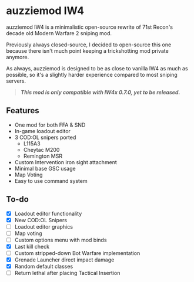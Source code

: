 auzziemod IW4
==========

auzziemod IW4 is a minimalistic open-source rewrite of 71st Recon's decade old Modern Warfare 2 sniping mod.

Previously always closed-source, I decided to open-source this one because there isn't much point keeping a trickshotting mod private anymore.

As always, auzziemod is designed to be as close to vanilla IW4 as much as possible, so it's a slightly harder experience compared to most sniping servers.

> ***This mod is only compatible with IW4x 0.7.0, yet to be released.***

## Features
+ One mod for both FFA & SND
+ In-game loadout editor
+ 3 COD:OL snipers ported
  + L115A3
  + Cheytac M200
  + Remington MSR
+ Custom Intervention iron sight attachment
+ Minimal base GSC usage
+ Map Voting
+ Easy to use command system

## To-do
- [x] Loadout editor functionality
- [x] New COD:OL Snipers
- [ ] Loadout editor graphics
- [ ] Map voting
- [ ] Custom options menu with mod binds
- [x] Last kill check
- [ ] Custom stripped-down Bot Warfare implementation
- [x] Grenade Launcher direct impact damage
- [x] Random default classes
- [ ] Return lethal after placing Tactical Insertion